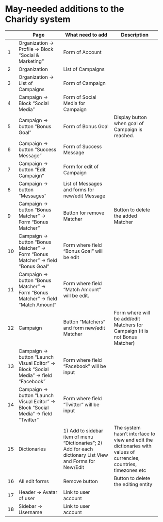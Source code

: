 # May-needed additions to the Charidy system

| | Page | What need to add| Description |
| - | --- | --- | --- |
| 1| Organization -> Profile -> Block “Social & Marketing” | Form of Account |  |
| 2| Organization |List of Campaigns |  |
| 3| Organization -> List of Campaigns| Form of Campaign |  |
| 4| Campaign -> Block “Social Media” | Form of Social Media for Campaign |  |
| 5| Campaign -> button “Bonus Goal” | Form of Bonus Goal |  Display button when goal of Campaign is reached. 
| 6| Campaign -> button “Success Message” | Form of Success Message |  |
| 7| Campaign -> button “Edit Campaign” | Form for edit of Campaign |  |
| 8| Campaign -> button “Messages” | List of Messages and forms for new/edit Message |  |
| 9| Campaign -> button “Bonus Matcher” -> Form “Bonus Matcher” | Button for remove Matcher | Button to delete the added Matcher |
| 10| Campaign -> button “Bonus Matcher” -> Form “Bonus Matcher” -> field “Bonus Goal” | Form where field “Bonus Goal” will be edit |  |
| 11| Campaign -> button “Bonus Matcher” -> Form “Bonus Matcher” -> field “Match Amount” | Form where field “Match Amount”  will be edit.|  |
| 12| Campaign |Button “Matchers” and form new/edit Matcher |Form where will be add/edit Matchers for Campaign (it is not Bonus Matcher)  |
| 13| Campaign -> button “Launch Visual Editor” -> Block “Social Media” -> field “Facebook” |Form where field “Facebook” will be input|  |
| 14| Campaign -> button “Launch Visual Editor” -> Block “Social Media” -> field “Twitter” |Form where field “Twitter” will be input |  |
| 15|Dictionaries  |1) Add to sidebar item of menu “Dictionaries”; 2) Add for each dictionary List View and Forms for New/Edit|The system hasn’t interface to view and edit the dictionaries with values of currencies, countries, timezones etc|
| 16| All edit forms | Remove button| Button to delete the editing entity |
| 17| Header -> Avatar of user |Link to user account |  |
| 18| Sidebar -> Username | Link to user account|  |